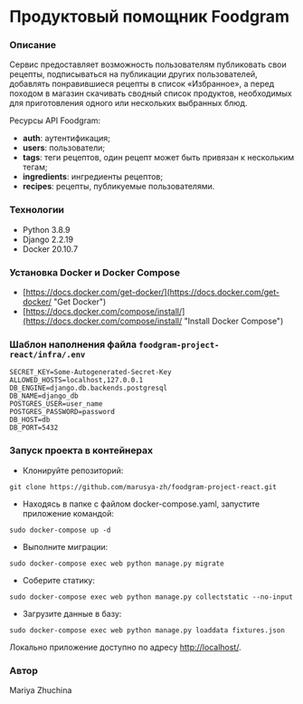 # Продуктовый помощник Foodgram

### Описание
Сервис предоставляет возможность пользователям публиковать свои рецепты, подписываться на публикации других пользователей, добавлять понравившиеся рецепты в список «Избранное», а перед походом в магазин скачивать сводный список продуктов, необходимых для приготовления одного или нескольких выбранных блюд.  

Ресурсы API Foodgram:
- **auth**: аутентификация;
- **users**: пользователи;
- **tags**: теги рецептов, один рецепт может быть привязан к нескольким тегам;
- **ingredients**: ингредиенты рецептов;
- **recipes**: рецепты, публикуемые пользователями.

### Технологии
- Python 3.8.9
- Django 2.2.19
- Docker 20.10.7

### Установка Docker и Docker Compose
- [https://docs.docker.com/get-docker/](https://docs.docker.com/get-docker/ "Get Docker")
- [https://docs.docker.com/compose/install/](https://docs.docker.com/compose/install/ "Install Docker Compose")

### Шаблон наполнения файла `foodgram-project-react/infra/.env`
```
SECRET_KEY=Some-Autogenerated-Secret-Key
ALLOWED_HOSTS=localhost,127.0.0.1
DB_ENGINE=django.db.backends.postgresql
DB_NAME=django_db
POSTGRES_USER=user_name
POSTGRES_PASSWORD=password
DB_HOST=db
DB_PORT=5432
```

### Запуск проекта в контейнерах
- Клонируйте репозиторий:
```
git clone https://github.com/marusya-zh/foodgram-project-react.git
```
- Находясь в папке с файлом docker-compose.yaml, запустите приложение командой:
```
sudo docker-compose up -d
```
- Выполните миграции:
```
sudo docker-compose exec web python manage.py migrate
```
- Соберите статику:
```
sudo docker-compose exec web python manage.py collectstatic --no-input
```
- Загрузите данные в базу:
```
sudo docker-compose exec web python manage.py loaddata fixtures.json
```  

Локально приложение доступно по адресу [http://localhost/](http://localhost/).

### Автор
Mariya Zhuchina
